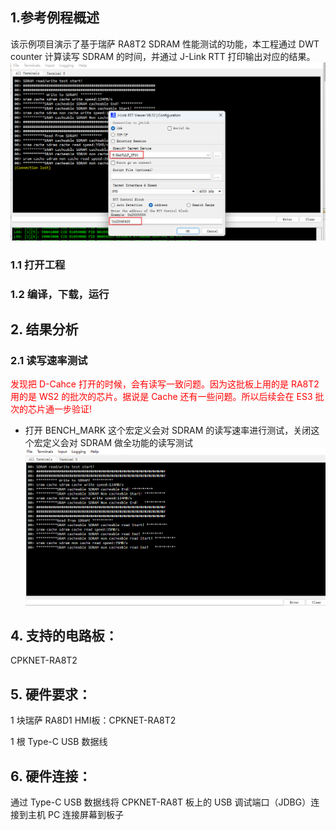 ## 1.参考例程概述
该示例项目演示了基于瑞萨 RA8T2 SDRAM 性能测试的功能，本工程通过 DWT counter 计算读写 SDRAM 的时间，并通过 J-Link RTT 打印输出对应的结果。
![alt text](images/image3.png)
### 1.1 打开工程


### 1.2 编译，下载，运行


## 2. 结果分析

### 2.1 读写速率测试
<font color="red">发现把 D-Cahce 打开的时候，会有读写一致问题。因为这批板上用的是 RA8T2 用的是 WS2 的批次的芯片。据说是 Cache 还有一些问题。所以后续会在 ES3 批次的芯片通一步验证!</font>

* 打开 BENCH_MARK 这个宏定义会对 SDRAM 的读写速率进行测试，关闭这个宏定义会对 SDRAM 做全功能的读写测试
![alt text](images/image1.png)


## 4. 支持的电路板：
CPKNET-RA8T2

## 5. 硬件要求：
1 块瑞萨 RA8D1 HMI板：CPKNET-RA8T2

1 根 Type-C USB 数据线

## 6. 硬件连接：
通过 Type-C USB 数据线将 CPKNET-RA8T 板上的 USB 调试端口（JDBG）连接到主机 PC
连接屏幕到板子